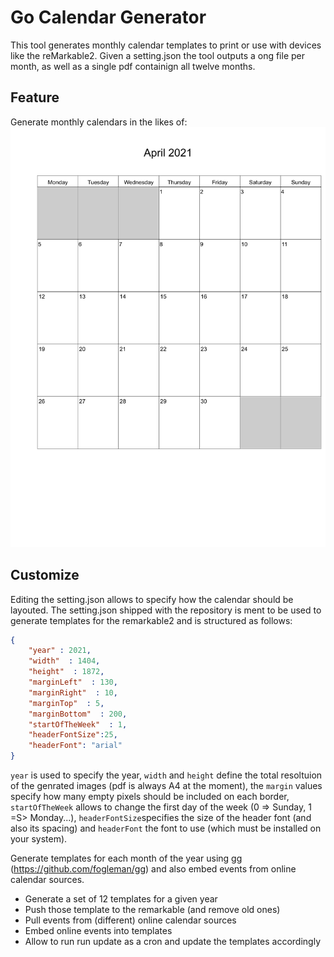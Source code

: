 # Go Calendar Generator

This tool generates monthly calendar templates to print or use with devices like the reMarkable2.
Given a setting.json the tool outputs a ong file per month, as well as a single pdf containign all twelve months.

## Feature
Generate monthly calendars in the likes of:
![example calendar for april](https://github.com/floAr/CalenderGeneratorGo/blob/main/example.png "example calendar for april")


## Customize

Editing the setting.json allows to specify how the calendar should be layouted. The setting.json shipped with the repository is ment to be used to generate templates for the remarkable2 and is structured as follows:

~~~json
{
    "year" : 2021, 
    "width"  : 1404,
    "height"  : 1872,
    "marginLeft"  : 130,
    "marginRight"  : 10,
    "marginTop"  : 5,
    "marginBottom"  : 200,
    "startOfTheWeek"  : 1,
    "headerFontSize":25,
    "headerFont": "arial"
}
~~~
`year` is used to specify the year, `width` and `height` define the total resoltuion of the genrated images (pdf is always A4 at the moment), the `margin` values specify how many empty pixels should be included on each border, `startOfTheWeek` allows to change the first day of the week (0 => Sunday, 1 =S> Monday...), `headerFontSize`specifies the size of the header font (and also its spacing) and `headerFont` the font to use (which must be installed on your system).


Generate templates for each month of the year using gg (https://github.com/fogleman/gg) and also embed events from online calendar sources. 

* Generate a set of 12 templates for a given year
* Push those template to the remarkable (and remove old ones)
* Pull events from (different) online calendar sources
* Embed online events into templates
* Allow to run run update as a cron and update the templates accordingly

